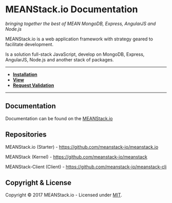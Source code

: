 # MEANStack.io Documentation
*bringing together the best of MEAN MongoDB, Express, AngularJS and Node.js*

MEANStack.io is a web application framework with strategy geared to facilitate development.

Is a solution full-stack JavaScript, develop on MongoDB, Express, AngularJS, Node.js and another stack of packages.

---

- [**Installation**](https://github.com/meanstack-io/meanstack-docs/blob/master/Installation.md)
- [**View**](https://github.com/meanstack-io/meanstack-docs/blob/master/View.md)
- [**Request Validation**](https://github.com/meanstack-io/meanstack-docs/blob/master/Request-Validation.md)

---

## Documentation
Documentation can be found on the [MEANStack.io](http://meanstack.io/docs/)

## Repositories

MEANStack.io (Starter) - https://github.com/meanstack-io/meanstack.io

MEANStack (Kernel) - https://github.com/meanstack-io/meanstack

MEANStack-Client (Client) - https://github.com/meanstack-io/meanstack-cli

## Copyright & License

Copyright © 2017 MEANStack.io - Licensed under [MIT](https://github.com/meanstack-io/meanstack.io/blob/master/License).